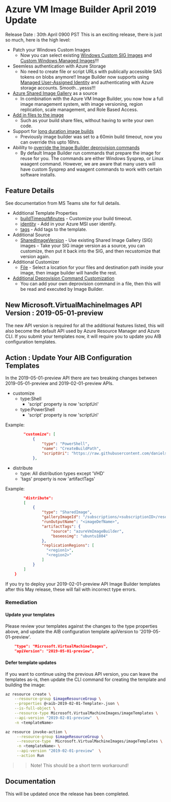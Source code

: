 # Azure VM Image Builder April 2019 Update

Release Date : 30th April 0900 PST
This is an exciting release, there is just so much, here is the high level:
* Patch your Windows Custom Images
    * Now you can select existing [Windows Custom SIG Images](https://github.com/danielsollondon/azvmimagebuilder/tree/master/quickquickstarts/8_Creating_a_Custom_Win_Shared_Image_Gallery_Image_from_SIG) and [Custom Windows Managed Images](https://github.com/danielsollondon/azvmimagebuilder/tree/master/quickquickstarts/0_Creating_a_Custom_Windows_Managed_Image)!!!
* Seemless authentication with Azure Storage
    * No need to create file or script URLs with publically accessible SAS tokens on blobs anymore!! Image Builder now supports using [Managed User-Assigned Identity](https://github.com/danielsollondon/azvmimagebuilder/tree/master/quickquickstarts/7_Creating_Custom_Image_using_MSI_to_Access_Storage) and authenticating with Azure storage accounts. Smooth...yesss!!!
* [Azure Shared Image Gallery](https://github.com/danielsollondon/azvmimagebuilder/tree/master/quickquickstarts/8_Creating_a_Custom_Linux_Shared_Image_Gallery_Image_from_SIG) as a source
    * In combination with the Azure VM Image Builder, you now how a full image management system, with image versioning, region replication, scale management, and Role Based Access. 
* [Add in files to the image](https://github.com/danielsollondon/azvmimagebuilder/tree/master/quickquickstarts/0_Creating_a_Custom_Linux_Managed_Image)
    * Such as your build share files, without having to write your own code.
* Support for [long duration image builds](https://github.com/danielsollondon/azvmimagebuilder/tree/master/quickquickstarts/0_Creating_a_Custom_Linux_Managed_Image)
    * Previously image builder was set to a 60min build timeout, now you can override this upto 16hrs.
* Abililty to [override the Image Builder deprovision commands](https://github.com/danielsollondon/azvmimagebuilder/blob/master/troubleshootingaib.md#vms-created-from-aib-images-do-not-create-successfully)
    * By default Image Builder run commands that prepare the image for reuse for you. The commands are either Windows Sysprep, or Linux waagent command. However, we are aware that many users will have custom Sysprep and waagent commands to work with certain software installs.


## Feature Details
See documentation from MS Teams site for full details.

* Additional Template Properties
    * [buildTimeoutMinutes](https://github.com/danielsollondon/azvmimagebuilder/blob/1e720cf4f078f2b9c48ff3ff6882dd89a984af9e/quickquickstarts/0_Creating_a_Custom_Linux_Managed_Image/helloImageTemplateLinux.json#L11) - Customize your build timeout.
    * [identity](https://github.com/danielsollondon/azvmimagebuilder/tree/master/quickquickstarts/7_Creating_Custom_Image_using_MSI_to_Access_Storage) - Add in your Azure MSI user identify.
    * [tags](https://github.com/danielsollondon/azvmimagebuilder/blob/1e720cf4f078f2b9c48ff3ff6882dd89a984af9e/quickquickstarts/0_Creating_a_Custom_Linux_Managed_Image/helloImageTemplateLinux.json#L6) - Add tags to the template.
* Additional Source
    * [SharedImageVersion](https://github.com/danielsollondon/azvmimagebuilder/blob/1e720cf4f078f2b9c48ff3ff6882dd89a984af9e/quickquickstarts/8_Creating_a_Custom_Win_Shared_Image_Gallery_Image_from_SIG/helloImageTemplateforSIGfromWinSIG.json#L8) - Use existing Shared Image Gallery (SIG) images - Take your SIG image version as a source, you can customize, then put it back into the SIG, and then recustomize that version again. 
* Additional Customizer
    * [File](https://github.com/danielsollondon/azvmimagebuilder/blob/1e720cf4f078f2b9c48ff3ff6882dd89a984af9e/quickquickstarts/0_Creating_a_Custom_Linux_Managed_Image/helloImageTemplateLinux.json#L30) - Select a location for your files and destination path inside your image, then image builder will handle the rest.
* [Additional Deprovision Command Customization](https://github.com/danielsollondon/azvmimagebuilder/blob/master/troubleshootingaib.md#vms-created-from-aib-images-do-not-create-successfully)
    * You can add your own deprovision command in a file, then this will be read and executed by Image Builder.


## New Microsoft.VirtualMachineImages API Version : 2019-05-01-preview 
The new API version is required for all the additional features listed, this will also become the default API used by Azure Resource Manager and Azure CLI. If you submit your templates now, it will require you to update you AIB configuration templates.

## Action : Update Your AIB Configuration Templates
In the 2019-05-01-preview API there are two breaking changes between 2019-05-01-preview and 2019-02-01-preview APIs.

* customize 
    * type:Shell
        * 'script' property is now 'scriptUri'
    * type:PowerShell
        * 'script' property is now 'scriptUri'

Example:
```json
        "customize": [
            {
                "type": "PowerShell",
                "name": "CreateBuildPath",
                "scriptUri": "https://raw.githubusercontent.com/danielsollondon/azvmimagebuilder/master/testPsScript.ps1"
            },
```
        
* distribute
    * type: All distribution types except 'VHD'
    * 'tags' property is now 'artifactTags'

Example:
```json
        "distribute": 
        [
            {   
                "type": "SharedImage",
                "galleryImageId": "/subscriptions/<subscriptionID>/resourceGroups/<rgName>/providers/Microsoft.Compute/galleries/<sharedImageGalName>/images/<imageDefName>",
                "runOutputName": "<imageDefName>",
                "artifactTags": {
                    "source": "azureVmImageBuilder",
                    "baseosimg": "ubuntu1804"
                },
                "replicationRegions": [
                  "<region1>",
                  "<region2>"
                ]
            }
        ]
    }
```

If you try to deploy your 2019-02-01-preview API Image Builder templates after this May release, these will fail with incorrect type errors. 

### Remediation
#### Update your templates
Please review your templates against the changes to the type properties above, and update the AIB configuration template apiVersion to '2019-05-01-preview'. 

```json
    "type": "Microsoft.VirtualMachineImages",
    "apiVersion": "2019-05-01-preview",
```
#### Defer template updates
If you want to continue using the previous API version, you can leave the templates as-is, then update the CLI command for creating the template and building the image:

```bash
az resource create \
    --resource-group $imageResourceGroup \
    --properties @<aib-2019-02-01-Template>.json \
    --is-full-object \
    --resource-type Microsoft.VirtualMachineImages/imageTemplates \
    --api-version "2019-02-01-preview"  \
    -n <templateName>

az resource invoke-action \
     --resource-group $imageResourceGroup \
     --resource-type  Microsoft.VirtualMachineImages/imageTemplates \
     -n <templateName> \
     --api-version "2019-02-01-preview"  \
     --action Run 
```
>> Note! This should be a short term workaround!

## Documentation
This will be updated once the release has been completed.